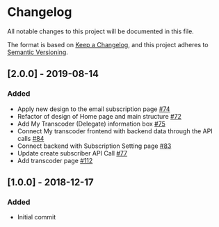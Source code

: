 # Changelog
All notable changes to this project will be documented in this file.

The format is based on [Keep a Changelog](https://keepachangelog.com/en/1.0.0/),
and this project adheres to [Semantic Versioning](https://semver.org/spec/v2.0.0.html).

## [2.0.0] - 2019-08-14
### Added
- Apply new design to the email subscription page [#74](https://github.com/protofire/livepeer-alerts-frontend/issues/74)
- Refactor of design of Home page and main structure [#72](https://github.com/protofire/livepeer-alerts-frontend/issues/72)
- Add My Transcoder (Delegate) information box  [#75](https://github.com/protofire/livepeer-alerts-frontend/issues/75)
- Connect My transcoder frontend with backend data through the API calls [#84](https://github.com/protofire/livepeer-alerts-frontend/issues/84)
- Connect backend with Subscription Setting page [#83](https://github.com/protofire/livepeer-alerts-frontend/issues/83)
- Update create subscriber API Call [#77](https://github.com/protofire/livepeer-alerts-frontend/issues/77)
- Add transcoder page [#112](https://github.com/protofire/livepeer-alerts-frontend/issues/112) 

## [1.0.0] - 2018-12-17
### Added
- Initial commit

